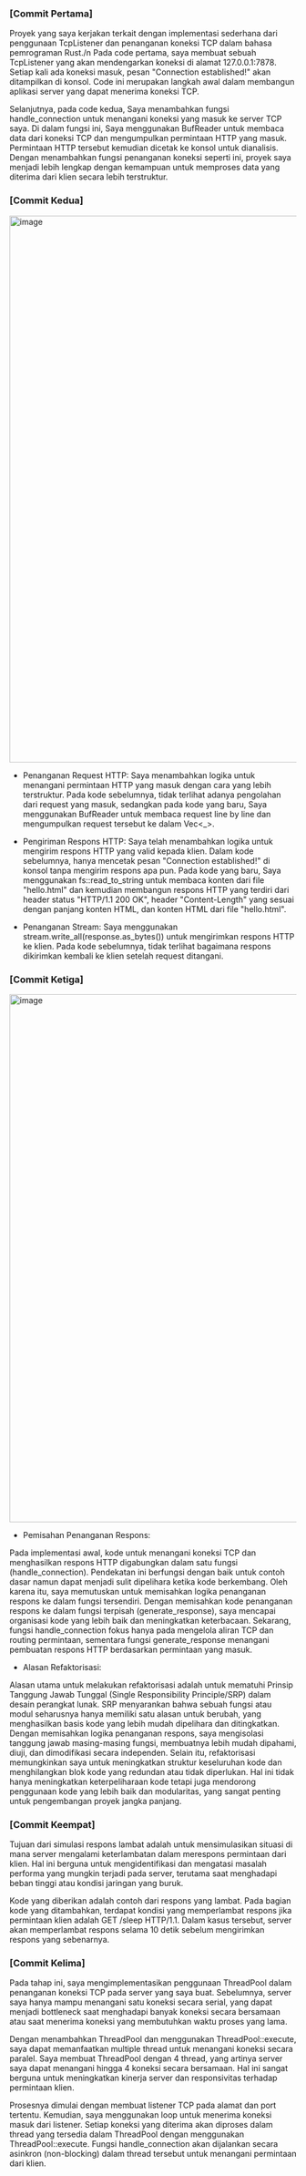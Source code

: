 ### [Commit Pertama]

Proyek yang saya kerjakan terkait dengan implementasi sederhana dari penggunaan TcpListener dan penanganan koneksi TCP dalam bahasa pemrograman Rust./n Pada code pertama, saya membuat sebuah TcpListener yang akan mendengarkan koneksi di alamat 127.0.0.1:7878. Setiap kali ada koneksi masuk, pesan "Connection established!" akan ditampilkan di konsol. Code ini merupakan langkah awal dalam membangun aplikasi server yang dapat menerima koneksi TCP.

Selanjutnya, pada code kedua, Saya menambahkan fungsi handle_connection untuk menangani koneksi yang masuk ke server TCP saya. Di dalam fungsi ini, Saya menggunakan BufReader untuk membaca data dari koneksi TCP dan mengumpulkan permintaan HTTP yang masuk. Permintaan HTTP tersebut kemudian dicetak ke konsol untuk dianalisis. Dengan menambahkan fungsi penanganan koneksi seperti ini, proyek saya menjadi lebih lengkap dengan kemampuan untuk memproses data yang diterima dari klien secara lebih terstruktur.


### [Commit Kedua]
<img width="960" alt="image" src="https://github.com/failasuf123/advprog-modul6/assets/97381822/f868f5f5-7a66-406a-9351-e04f231dbafc">

- Penanganan Request HTTP:
Saya menambahkan logika untuk menangani permintaan HTTP yang masuk dengan cara yang lebih terstruktur. Pada kode sebelumnya, tidak terlihat adanya pengolahan dari request yang masuk, sedangkan pada kode yang baru, Saya menggunakan BufReader untuk membaca request line by line dan mengumpulkan request tersebut ke dalam Vec<_>.

- Pengiriman Respons HTTP:
Saya telah menambahkan logika untuk mengirim respons HTTP yang valid kepada klien. Dalam kode sebelumnya, hanya mencetak pesan "Connection established!" di konsol tanpa mengirim respons apa pun. Pada kode yang baru, Saya menggunakan fs::read_to_string untuk membaca konten dari file "hello.html" dan kemudian membangun respons HTTP yang terdiri dari header status "HTTP/1.1 200 OK", header "Content-Length" yang sesuai dengan panjang konten HTML, dan konten HTML dari file "hello.html".

- Penanganan Stream:
Saya menggunakan stream.write_all(response.as_bytes()) untuk mengirimkan respons HTTP ke klien. Pada kode sebelumnya, tidak terlihat bagaimana respons dikirimkan kembali ke klien setelah request ditangani.


### [Commit Ketiga]
<img width="927" alt="image" src="https://github.com/failasuf123/advprog-modul6/assets/97381822/32010875-65be-42d3-b476-49444d0373c7">

- Pemisahan Penanganan Respons:
  
 Pada implementasi awal, kode untuk menangani koneksi TCP dan menghasilkan respons HTTP digabungkan dalam satu fungsi (handle_connection). Pendekatan ini berfungsi dengan baik untuk 
 contoh dasar namun dapat menjadi sulit dipelihara ketika kode berkembang. Oleh karena itu, saya memutuskan untuk memisahkan logika penanganan respons ke dalam fungsi tersendiri.
 Dengan memisahkan kode penanganan respons ke dalam fungsi terpisah (generate_response), saya mencapai organisasi kode yang lebih baik dan meningkatkan keterbacaan. Sekarang, fungsi 
 handle_connection fokus hanya pada mengelola aliran TCP dan routing permintaan, sementara fungsi generate_response menangani pembuatan respons HTTP berdasarkan permintaan yang masuk.

- Alasan Refaktorisasi:
  
 Alasan utama untuk melakukan refaktorisasi adalah untuk mematuhi Prinsip Tanggung Jawab Tunggal (Single Responsibility Principle/SRP) dalam desain perangkat lunak. SRP menyarankan bahwa 
 sebuah fungsi atau modul seharusnya hanya memiliki satu alasan untuk berubah, yang menghasilkan basis kode yang lebih mudah dipelihara dan ditingkatkan. Dengan memisahkan logika 
 penanganan respons, saya mengisolasi tanggung jawab masing-masing fungsi, membuatnya lebih mudah dipahami, diuji, dan dimodifikasi secara independen.
 Selain itu, refaktorisasi memungkinkan saya untuk meningkatkan struktur keseluruhan kode dan menghilangkan blok kode yang redundan atau tidak diperlukan. Hal ini tidak hanya meningkatkan 
 keterpeliharaan kode tetapi juga mendorong penggunaan kode yang lebih baik dan modularitas, yang sangat penting untuk pengembangan proyek jangka panjang.

### [Commit Keempat]

Tujuan dari simulasi respons lambat adalah untuk mensimulasikan situasi di mana server mengalami keterlambatan dalam merespons permintaan dari klien. Hal ini berguna untuk mengidentifikasi dan mengatasi masalah performa yang mungkin terjadi pada server, terutama saat menghadapi beban tinggi atau kondisi jaringan yang buruk.

Kode yang diberikan adalah contoh dari respons yang lambat. Pada bagian kode yang ditambahkan, terdapat kondisi yang memperlambat respons jika permintaan klien adalah GET /sleep HTTP/1.1. Dalam kasus tersebut, server akan memperlambat respons selama 10 detik sebelum mengirimkan respons yang sebenarnya.


### [Commit Kelima]

Pada tahap ini, saya mengimplementasikan penggunaan ThreadPool dalam penanganan koneksi TCP pada server yang saya buat. Sebelumnya, server saya hanya mampu menangani satu koneksi secara serial, yang dapat menjadi bottleneck saat menghadapi banyak koneksi secara bersamaan atau saat menerima koneksi yang membutuhkan waktu proses yang lama.

Dengan menambahkan ThreadPool dan menggunakan ThreadPool::execute, saya dapat memanfaatkan multiple thread untuk menangani koneksi secara paralel. Saya membuat ThreadPool dengan 4 thread, yang artinya server saya dapat menangani hingga 4 koneksi secara bersamaan. Hal ini sangat berguna untuk meningkatkan kinerja server dan responsivitas terhadap permintaan klien.

Prosesnya dimulai dengan membuat listener TCP pada alamat dan port tertentu. Kemudian, saya menggunakan loop untuk menerima koneksi masuk dari listener. Setiap koneksi yang diterima akan diproses dalam thread yang tersedia dalam ThreadPool dengan menggunakan ThreadPool::execute. Fungsi handle_connection akan dijalankan secara asinkron (non-blocking) dalam thread tersebut untuk menangani permintaan dari klien.